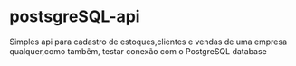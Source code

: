 # postsgreSQL-api

Simples api para cadastro de estoques,clientes e vendas de uma empresa qualquer,como tambêm,
testar conexão com o PostgreSQL database
